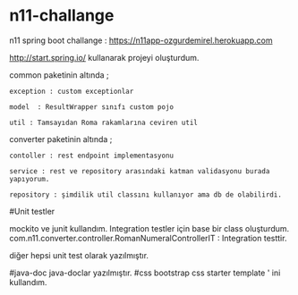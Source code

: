 # n11-challange

n11 spring boot challange : https://n11app-ozgurdemirel.herokuapp.com

http://start.spring.io/ kullanarak projeyi oluşturdum.

common paketinin altında ;

	exception : custom exceptionlar
	
	model  : ResultWrapper sınıfı custom pojo
	
	util : Tamsayıdan Roma rakamlarına ceviren util
	
converter paketinin altında ;

	contoller : rest endpoint implementasyonu
	
	service : rest ve repository arasındaki katman validasyonu burada yapıyorum.
	
	repository : şimdilik util classını kullanıyor ama db de olabilirdi.
	

#Unit testler 

mockito ve junit kullandım.
Integration testler için base bir class oluşturdum.
com.n11.converter.controller.RomanNumeralControllerIT : Integration testtir.

diğer hepsi unit test olarak yazılmıştır.

#java-doc 
java-doclar yazılmıştır.
#css
bootstrap css starter template ' ini  kullandım.
	
